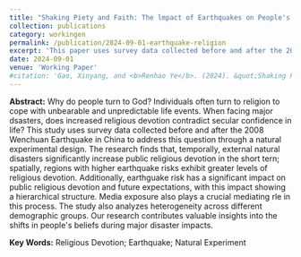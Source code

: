 ```yaml
---
title: "Shaking Piety and Faith: The lmpact of Earthquakes on People's Expectation in China"
collection: publications
category: workingen
permalink: /publication/2024-09-01-earthquake-religion
excerpt: 'This paper uses survey data collected before and after the 2008 Wenchuan Earthquake in China to conduct a natural experimental design.'
date: 2024-09-01
venue: 'Working Paper'
#citation: 'Gao, Xinyang, and <b>Renhao Ye</b>. (2024). &quot;Shaking Piety and Faith: The lmpact of Earthquakes on People's Expectation in China.&quot; <i>Working Paper</i>.'
---
```


**Abstract:** Why do people turn to God? Individuals often turn to religion to cope with unbearable and unpredictable life events. When facing major dsasters, does increased religious devotion contradict secular confidence in life? This study uses survey data collected before and after the 2008 Wenchuan Earthquake in China to address this question through a natural experimental design. The research finds that, temporally, external natural disasters significantly increase public religious devotion in the short tern; spatially, regions with higher earthquake risks exhibit greater levels of religious devotion. Additionally, earthguake risk has a significant impact on public religious devotion and future expectations, with this impact showing a hierarchical structure. Media exposure also plays a crucial mediating rle in this process. The study also analyzes heterogeneity across different demographic groups. Our research contributes valuable insights into the shifts in people's beliefs during major disaster impacts.

**Key Words:** Religious Devotion; Earthquake; Natural Experiment
